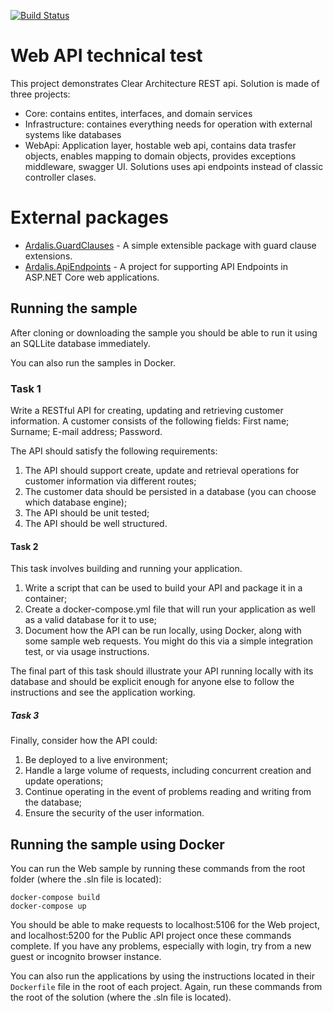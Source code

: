[![Build Status](https://github.com/dotnet-architecture/eShopOnWeb/workflows/eShopOnWeb%20Build%20and%20Test/badge.svg)](https://github.com/dotnet-architecture/eShopOnWeb/actions)

# Web API technical test 

This project demonstrates Clear Architecture REST api. Solution is made of three projects:
- Core: contains entites, interfaces, and domain services
- Infrastructure: containes everything needs for operation with external systems like databases
- WebApi: Application layer, hostable web api, contains data trasfer objects, enables mapping to domain objects, provides exceptions middleware, swagger UI. Solutions uses api endpoints instead of classic controller clases.

# External packages
- [Ardalis.GuardClauses](https://github.com/ardalis/GuardClauses) - A simple extensible package with guard clause extensions. 
- [Ardalis.ApiEndpoints](https://github.com/ardalis/ApiEndpoints) - A project for supporting API Endpoints in ASP.NET Core web applications.



## Running the sample

After cloning or downloading the sample you should be able to run it using an SQLLite database immediately.

You can also run the samples in Docker.

### Task 1 
Write a RESTful API for creating, updating and retrieving customer information. A 
customer consists of the following fields: 
First name; 
Surname; 
E-mail address; 
Password. 
 
The API should satisfy the following requirements: 
 
1. The API should support create, update and retrieval operations for customer 
information via different routes; 
2. The customer data should be persisted in a database (you can choose which database 
engine); 
3. The API should be unit tested; 
4. The API should be well structured.

#### Task 2 
This task involves building and running your application. 
 
1. Write a script that can be used to build your API and package it in a container; 
2. Create a docker-compose.yml file that will run your application as well as a valid 
database for it to use; 
3. Document how the API can be run locally, using Docker, along with some sample web 
requests. You might do this via a 
simple integration test, or via usage instructions. 
 
The final part of this task should illustrate your API running locally with its database and 
should be explicit enough for anyone else to follow the instructions and see the 
application working.

##### Task 3
Finally, consider how the API could: 
1. Be deployed to a live environment; 
2. Handle a large volume of requests, including concurrent creation and update 
operations; 
3. Continue operating in the event of problems reading and writing from the database; 
4. Ensure the security of the user information. 

## Running the sample using Docker

You can run the Web sample by running these commands from the root folder (where the .sln file is located):

```
docker-compose build
docker-compose up
```
You should be able to make requests to localhost:5106 for the Web project, and localhost:5200 for the Public API project once these commands complete. If you have any problems, especially with login, try from a new guest or incognito browser instance.

You can also run the applications by using the instructions located in their `Dockerfile` file in the root of each project. Again, run these commands from the root of the solution (where the .sln file is located).



